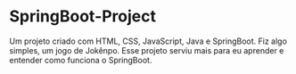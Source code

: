# SpringBoot-Project
Um projeto criado com HTML, CSS, JavaScript, Java e SpringBoot. Fiz algo simples, um jogo de Jokênpo. Esse projeto serviu mais para eu aprender e entender como funciona o SpringBoot.
